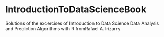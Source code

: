 # IntroductionToDataScienceBook
Solutions of the excercises  of Introduction to Data Science Data Analysis and Prediction Algorithms with R fromRafael A. Irizarry
